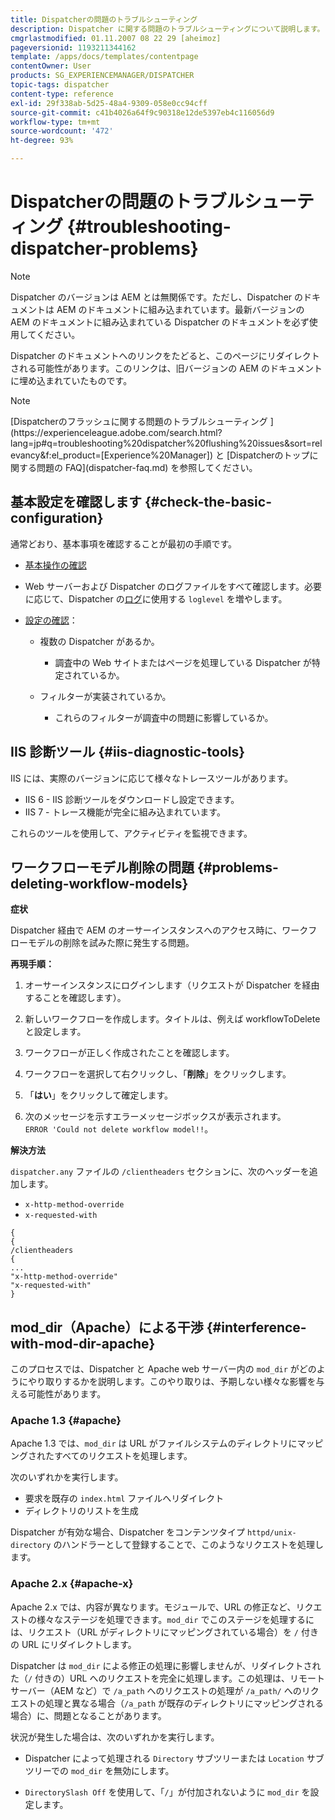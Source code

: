 ```yaml
---
title: Dispatcherの問題のトラブルシューティング
description: Dispatcher に関する問題のトラブルシューティングについて説明します。
cmgrlastmodified: 01.11.2007 08 22 29 [aheimoz]
pageversionid: 1193211344162
template: /apps/docs/templates/contentpage
contentOwner: User
products: SG_EXPERIENCEMANAGER/DISPATCHER
topic-tags: dispatcher
content-type: reference
exl-id: 29f338ab-5d25-48a4-9309-058e0cc94cff
source-git-commit: c41b4026a64f9c90318e12de5397eb4c116056d9
workflow-type: tm+mt
source-wordcount: '472'
ht-degree: 93%

---
```


# Dispatcherの問題のトラブルシューティング {#troubleshooting-dispatcher-problems}

>[!NOTE]
>
>Dispatcher のバージョンは AEM とは無関係です。ただし、Dispatcher のドキュメントは AEM のドキュメントに組み込まれています。最新バージョンの AEM のドキュメントに組み込まれている Dispatcher のドキュメントを必ず使用してください。
>
>Dispatcher のドキュメントへのリンクをたどると、このページにリダイレクトされる可能性があります。このリンクは、旧バージョンの AEM のドキュメントに埋め込まれていたものです。

>[!NOTE]
>
><!-- URL is 404[Dispatcher Knowledge Base](https://helpx.adobe.com/experience-manager/kb/index/dispatcher.html), -->[Dispatcherのフラッシュに関する問題のトラブルシューティング ](https://experienceleague.adobe.com/search.html?lang=jp#q=troubleshooting%20dispatcher%20flushing%20issues&sort=relevancy&f:el_product=[Experience%20Manager]) と [Dispatcherのトップに関する問題の FAQ](dispatcher-faq.md) を参照してください。

## 基本設定を確認します {#check-the-basic-configuration}

通常どおり、基本事項を確認することが最初の手順です。

* [基本操作の確認](/help/using/dispatcher-configuration.md#confirming-basic-operation)
* Web サーバーおよび Dispatcher のログファイルをすべて確認します。必要に応じて、Dispatcher の[ログ](/help/using/dispatcher-configuration.md#logging)に使用する `loglevel` を増やします。

* [設定の確認](/help/using/dispatcher-configuration.md)：

   * 複数の Dispatcher があるか。

      * 調査中の Web サイトまたはページを処理している Dispatcher が特定されているか。

   * フィルターが実装されているか。

      * これらのフィルターが調査中の問題に影響しているか。

## IIS 診断ツール {#iis-diagnostic-tools}

IIS には、実際のバージョンに応じて様々なトレースツールがあります。

* IIS 6 - IIS 診断ツールをダウンロードし設定できます。
* IIS 7 - トレース機能が完全に組み込まれています。

これらのツールを使用して、アクティビティを監視できます。

<!-- Both URLs in this topic 404! >
## IIS and 404 Not Found {#iis-and-not-found}

When using IIS, you might experience `404 Not Found` being returned in various scenarios. If so, see the following Knowledge Base articles.

* [IIS 6/7: POST method returns 404](https://helpx.adobe.com/experience-manager/kb/IIS6IsapiFilters.html)
* [IIS 6: Requests to URLs that contain the base path `/bin` return a `404 Not Found`](https://helpx.adobe.com/experience-manager/kb/RequestsToBinDirectoryFailInIIS6.html)

Also check that the Dispatcher cache root and the IIS document root are set to the same directory. -->

## ワークフローモデル削除の問題 {#problems-deleting-workflow-models}

**症状**

Dispatcher 経由で AEM のオーサーインスタンスへのアクセス時に、ワークフローモデルの削除を試みた際に発生する問題。

**再現手順：**

1. オーサーインスタンスにログインします（リクエストが Dispatcher を経由することを確認します）。
1. 新しいワークフローを作成します。タイトルは、例えば workflowToDelete と設定します。
1. ワークフローが正しく作成されたことを確認します。
1. ワークフローを選択して右クリックし、「**削除**」をクリックします。

1. 「**はい**」をクリックして確定します。
1. 次のメッセージを示すエラーメッセージボックスが表示されます。\
   `ERROR 'Could not delete workflow model!!`。

**解決方法**

`dispatcher.any` ファイルの `/clientheaders` セクションに、次のヘッダーを追加します。

* `x-http-method-override`
* `x-requested-with`

```
{  
{  
/clientheaders  
{  
...  
"x-http-method-override"  
"x-requested-with"  
}
```

## mod_dir（Apache）による干渉 {#interference-with-mod-dir-apache}

このプロセスでは、Dispatcher と Apache web サーバー内の `mod_dir` がどのようにやり取りするかを説明します。このやり取りは、予期しない様々な影響を与える可能性があります。

### Apache 1.3 {#apache}

Apache 1.3 では、`mod_dir` は URL がファイルシステムのディレクトリにマッピングされたすべてのリクエストを処理します。

次のいずれかを実行します。

* 要求を既存の `index.html` ファイルへリダイレクト
* ディレクトリのリストを生成

Dispatcher が有効な場合、Dispatcher をコンテンツタイプ `httpd/unix-directory` のハンドラーとして登録することで、このようなリクエストを処理します。

### Apache 2.x {#apache-x}

Apache 2.x では、内容が異なります。モジュールで、URL の修正など、リクエストの様々なステージを処理できます。`mod_dir` でこのステージを処理するには、リクエスト（URL がディレクトリにマッピングされている場合）を `/` 付きの URL にリダイレクトします。

Dispatcher は `mod_dir` による修正の処理に影響しませんが、リダイレクトされた（`/` 付きの）URL へのリクエストを完全に処理します。この処理は、リモートサーバー（AEM など）で `/a_path` へのリクエストの処理が `/a_path/` へのリクエストの処理と異なる場合（`/a_path` が既存のディレクトリにマッピングされる場合）に、問題となることがあります。

状況が発生した場合は、次のいずれかを実行します。

* Dispatcher によって処理される `Directory` サブツリーまたは `Location` サブツリーでの `mod_dir` を無効にします。

* `DirectorySlash Off` を使用して、「`/`」が付加されないように `mod_dir` を設定します。
